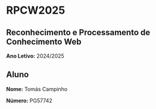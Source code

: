 # RPCW2025

## Reconhecimento e Processamento de Conhecimento Web

**Ano Letivo:** 2024/2025

## Aluno

**Nome:** Tomás Campinho

**Número:** PG57742
